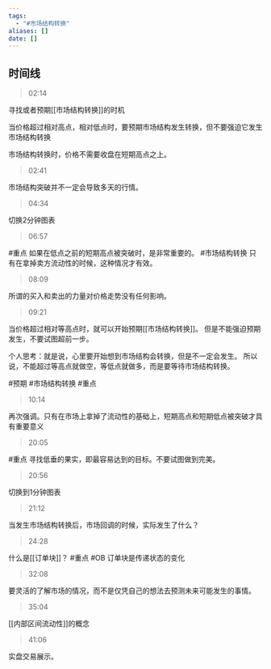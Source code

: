```yaml
---
tags:
  - "#市场结构转换"
aliases: []
date: []
---
```


## 时间线

> 02:14

寻找或者预期[[市场结构转换]]的时机

当价格超过相对高点，相对低点时，要预期市场结构发生转换，但不要强迫它发生
市场结构转换

市场结构转换时，价格不需要收盘在短期高点之上。

> 02:41

市场结构突破并不一定会导致多天的行情。


> 04:34

切换2分钟图表

> 06:57

#重点 
如果在低点之前的短期高点被突破时，是非常重要的。 #市场结构转换 
只有在拿掉卖方流动性的时候，这种情况才有效。

> 08:09

所谓的买入和卖出的力量对价格走势没有任何影响。

> 09:21

当价格超过相对等高点时，就可以开始预期[[市场结构转换]]。
但是不能强迫预期发生，不要试图超前一步。

个人思考：就是说，心里要开始想到市场结构会转换，但是不一定会发生。
所以说，不能超过等高点就做空，等低点就做多，而是要等待市场结构转换。

#预期 #市场结构转换 #重点


> 10:14

再次强调。只有在市场上拿掉了流动性的基础上，短期高点和短期低点被突破才具有重要意义


> 20:05

#重点 
寻找低垂的果实，即最容易达到的目标。不要试图做到完美。

> 20:56

切换到1分钟图表

> 21:12

当发生市场结构转换后，市场回调的时候，实际发生了什么？

> 24:28

什么是[[订单块]]？ #重点 #OB 
订单块是传递状态的变化

> 32:08

要灵活的了解市场的情况，而不是仅凭自己的想法去预测未来可能发生的事情。

> 35:04

[[内部区间流动性]]的概念

> 41:06

实盘交易展示。










